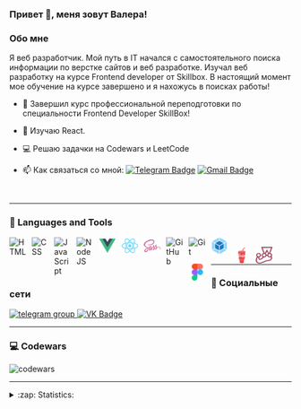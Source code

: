 ### Привет 👋, меня зовут Валера!

### Обо мне

Я веб разработчик. Мой путь в IT начался с самостоятельного поиска информации по верстке сайтов и веб разработке. Изучал веб разработку на курсе Frontend developer от Skillbox. В настоящий момент мое обучение на курсе завершено и я нахожусь в поисках работы!

- :seedling: Завершил курс профессиональной переподготовки по специальности Frontend Developer SkillBox!
- 📖 Изучаю React.
- 💻 Решаю задачки на Codewars и LeetCode

- :mailbox: Как связаться со мной: [![Telegram Badge](https://img.shields.io/badge/-ValeRonKozlov-blue?style=flat&logo=Telegram&logoColor=white)](https://t.me/ValeRonKozlov) [![Gmail Badge](https://img.shields.io/badge/-Gmail-red?style=flat&logo=Gmail&logoColor=white)](mailto:frinkenton@gmail.com)

<br />

---

### 🧰 Languages and Tools

<div>
  <img align="left" alt="HTML" width="30px" style="padding-right:10px;" title="HTML" src="https://cdn.jsdelivr.net/gh/devicons/devicon/icons/html5/html5-plain.svg" />&nbsp;
  <img align="left" alt="CSS" width="30px" style="padding-right:10px;" title="CSS" src="https://cdn.jsdelivr.net/gh/devicons/devicon/icons/css3/css3-plain.svg" />&nbsp;
  <img align="left" alt="JavaScript" width="30px" style="padding-right:10px;" title="JavaScript" src="https://cdn.jsdelivr.net/gh/devicons/devicon/icons/javascript/javascript-plain.svg" />&nbsp;
  <img align="left" alt="NodeJS" width="30px" style="padding-right:10px;" title="NodeJS" src="https://cdn.jsdelivr.net/gh/devicons/devicon/icons/nodejs/nodejs-original.svg" />&nbsp;
  <img align="left" alt="vue" width="30px" style="padding-right:10px;" title="vuejs" src="https://github.com/devicons/devicon/blob/master/icons/vuejs/vuejs-original.svg" />&nbsp;
  <img align="left" alt="reactjs" width="30px" style="padding-right:10px;" title="Reactjs" src="https://github.com/devicons/devicon/blob/master/icons/react/react-original.svg" />&nbsp;
  <img align="left" alt="SASS" width="30px"  style="padding-right:10px;" title="SASS" src="https://raw.githubusercontent.com/github/explore/80688e429a7d4ef2fca1e82350fe8e3517d3494d/topics/sass/sass.png" />&nbsp;
  <img align="left" alt="GitHub" width="30px" style="padding-right:10px;" title="GitHub" src="https://cdn.jsdelivr.net/gh/devicons/devicon/icons/github/github-original.svg" />&nbsp;
  <img align="left" alt="Git" width="30px" style="padding-right:10px;" title="Git" src="https://cdn.jsdelivr.net/gh/devicons/devicon/icons/git/git-original.svg" />&nbsp;
  <img align="left" alt="webpack" width="30px"  style="padding-right:10px;" title="Webpack" src="https://github.com/devicons/devicon/blob/master/icons/webpack/webpack-original.svg" />&nbsp;
  <img align="left" alt="gulp" width="30px"  style="padding-right:10px;" title="gulp" src="https://github.com/devicons/devicon/blob/master/icons/gulp/gulp-plain.svg" />&nbsp;
  <img align="left" alt="jest" width="30px"  style="padding-right:10px;" title="jest" src="https://github.com/devicons/devicon/blob/master/icons/jest/jest-plain.svg" />&nbsp;
  <img align="left" alt="figma" width="30px"  style="padding-right:10px;" title="figma" src="https://github.com/devicons/devicon/blob/master/icons/figma/figma-original.svg" />&nbsp;
<!--   <img align="left" alt="figma" width="30px"  style="padding-right:10px;" title="LeetCode" src="https://user-images.githubusercontent.com/63964149/152531278-5e01909d-0c2e-412a-8acc-4a06863c244d.png" />&nbsp; -->
</div>

<br />

---

### 🤝 Социальные сети
  
  <a href="https://t.me/ValeRonKozlov" target="_blank">
    <img title="telegram" src="https://cdn-icons-png.flaticon.com/512/2111/2111646.png" width="40" height="40" alt="telegram group" />
  </a>

  <a href="https://vk.com/valeronkozlov" target="_blank">
    <img title="Vk" src="https://cdn-icons-png.flaticon.com/512/145/145813.png" width="40" height="40" alt="VK Badge"/>
  </a>
  
<br />

---

### 💻 Codewars

![codewars](https://www.codewars.com/users/ValeRonKozlov/badges/large)

---

<details>
  <summary>:zap: Statistics:</summary>
   <img align="left" alt="codeSTACKr's GitHub Stats" src="https://github-readme-stats.vercel.app/api/top-langs/?username=ValeRonKozlov&langs_count=8&layout=compact" />
    <br />
    <img align="left" alt="codeSTACKr's GitHub Stats" src="https://github-readme-stats.vercel.app/api?username=ValeRonKozlov&show_icons=true" />
</details>
